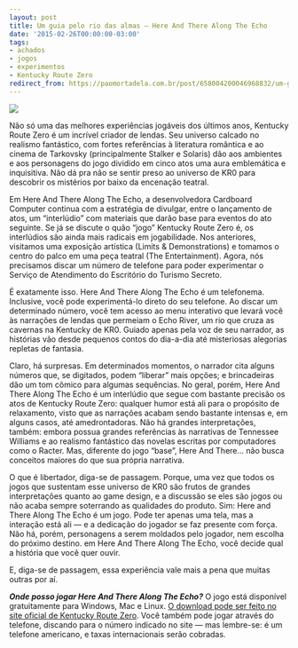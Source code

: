 ```yaml
---
layout: post
title: Um guia pelo rio das almas — Here And There Along The Echo
date: '2015-02-26T00:00:00-03:00'
tags:
- achados
- jogos
- experimentos
- Kentucky Route Zero
redirect_from: https://paomortadela.com.br/post/658004200046968832/um-guia-pelo-rio-das-almas-here-and-there-along
---
```

![](https://64.media.tumblr.com/4a113391f1f7f6f8d0a61bd8097c8fd0/5f6eba7854dea067-11/s540x810/8d97c05ed2d339ce98af46248e21159bb5cae664.png)

Não só uma das melhores experiências jogáveis dos últimos anos, Kentucky Route Zero é um incrível criador de lendas. Seu universo calcado no realismo fantástico, com fortes referências à literatura romântica e ao cinema de Tarkovsky (principalmente Stalker e Solaris) dão aos ambientes e aos personagens do jogo dividido em cinco atos uma aura emblemática e inquisitiva. Não dá pra não se sentir preso ao universo de KR0 para descobrir os mistérios por baixo da encenação teatral.

Em Here And There Along The Echo, a desenvolvedora Cardboard Computer continua com a estratégia de divulgar, entre o lançamento de atos, um “interlúdio” com materiais que darão base para eventos do ato seguinte. Se já se discute o quão “jogo” Kentucky Route Zero é, os interlúdios são ainda mais radicais em jogabilidade. Nos anteriores, visitamos uma exposição artística (Limits & Demonstrations) e tomamos o centro do palco em uma peça teatral (The Entertainment). Agora, nós precisamos discar um número de telefone para poder experimentar o Serviço de Atendimento do Escritório do Turismo Secreto.

É exatamente isso. Here And There Along The Echo é um telefonema. Inclusive, você pode experimentá-lo direto do seu telefone. Ao discar um determinado número, você tem acesso ao menu interativo que levará você às narrações de lendas que permeiam o Echo River, um rio que cruza as cavernas na Kentucky de KR0. Guiado apenas pela voz de seu narrador, as histórias vão desde pequenos contos do dia-a-dia até misteriosas alegorias repletas de fantasia.

Claro, há surpresas. Em determinados momentos, o narrador cita alguns números que, se digitados, podem “liberar” mais opções; e brincadeiras dão um tom cômico para algumas sequências. No geral, porém, Here And There Along The Echo é um interlúdio que segue com bastante precisão os atos de Kentucky Route Zero: qualquer humor está ali para o propósito de relaxamento, visto que as narrações acabam sendo bastante intensas e, em alguns casos, até amedrontadoras. Não há grandes interpretações, também: embora possua grandes referências às narrativas de Tennessee Williams e ao realismo fantástico das novelas escritas por computadores como o Racter. Mas, diferente do jogo “base”, Here And There… não busca conceitos maiores do que sua própria narrativa.

O que é libertador, diga-se de passagem. Porque, uma vez que todos os jogos que sustentam esse universo de KR0 são frutos de grandes interpretações quanto ao game design, e a discussão se eles são jogos ou não acaba sempre soterrando as qualidades do produto. Sim: Here and There Along The Echo é um jogo. Pode ter apenas uma tela, mas a interação está ali — e a dedicação do jogador se faz presente com força. Não há, porém, personagens a serem moldados pelo jogador, nem escolha do próximo destino. em Here And There Along The Echo, você decide qual a história que você quer ouvir.

E, diga-se de passagem, essa experiência vale mais a pena que muitas outras por aí.

**_Onde posso jogar Here And There Along The Echo?_** O jogo está disponível gratuitamente para Windows, Mac e Linux. [O download pode ser feito no site oficial de Kentucky Route Zero](http://kentuckyroutezero.com/here-and-there-along-the-echo/ "Here And There Along The Echo"). Você também pode jogar através do telefone, discando para o número indicado no site — mas lembre-se: é um telefone americano, e taxas internacionais serão cobradas.

